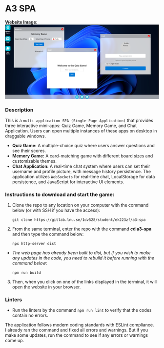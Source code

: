 # A3 SPA

**Website Image:**
![website image](/src/public/images/website-image.png)

### Description
This is a ``multi-application SPA (Single Page Application)`` that provides three interactive mini-apps: Quiz Game, Memory Game, and Chat Application. Users can open multiple instances of these apps on desktop in draggable windows.   

- **Quiz Game:** A multiple-choice quiz where users answer questions and see their scores.  
- **Memory Game:** A card-matching game with different board sizes and customizable themes.  
- **Chat Application:** A real-time chat system where users can set their username and profile picture, with message history persistence. The application utilizes ``WebSockets`` for real-time chat, LocalStorage for data persistence, and JavaScript for interactive UI elements. 

### Instructions to download and start the game:
1. Clone the repo to any location on your computer with the command below (or with SSH if you have the access):  
    ```
    git clone https://gitlab.lnu.se/1dv528/student/ek223zf/a3-spa
    ```    

2. From the same terminal, enter the repo with the command **cd a3-spa** and then type the command below:  
    ```
    npx http-server dist
    ```
* *The web page has already been built to dist, but if you wish to make any updates in the code, you need to rebuild it before running with the command below:*
    ```
    npm run build
    ```

3. Then, when you click on one of the links displayed in the terminal, it will open the website in your browser.  

### Linters
* Run the linters by the command ``npm run lint`` to verify that the codes contain no errors.  

The application follows modern coding standards with ESLint compliance.  
I already ran the command and fixed all errors and warnings. But if you make some updates, run the command to see if any errors or warnings come up.